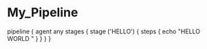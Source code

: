 # My_Pipeline
pipeline {
   agent any
       stages {
         stage ('HELLO') {
            steps {
               echo "HELLO WORLD "
               }
             }
           }
        }
